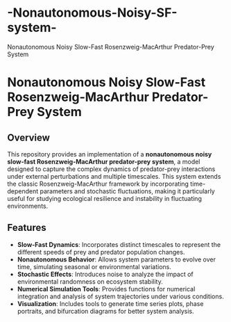 # -Nonautonomous-Noisy-SF-system-
Nonautonomous Noisy Slow-Fast Rosenzweig-MacArthur Predator-Prey System

# Nonautonomous Noisy Slow-Fast Rosenzweig-MacArthur Predator-Prey System

## Overview
This repository provides an implementation of a **nonautonomous noisy slow-fast Rosenzweig-MacArthur predator-prey system**, a model designed to capture the complex dynamics of predator-prey interactions under external perturbations and multiple timescales. This system extends the classic Rosenzweig-MacArthur framework by incorporating time-dependent parameters and stochastic fluctuations, making it particularly useful for studying ecological resilience and instability in fluctuating environments.

## Features
- **Slow-Fast Dynamics**: Incorporates distinct timescales to represent the different speeds of prey and predator population changes.
- **Nonautonomous Behavior**: Allows system parameters to evolve over time, simulating seasonal or environmental variations.
- **Stochastic Effects**: Introduces noise to analyze the impact of environmental randomness on ecosystem stability.
- **Numerical Simulation Tools**: Provides functions for numerical integration and analysis of system trajectories under various conditions.
- **Visualization**: Includes tools to generate time series plots, phase portraits, and bifurcation diagrams for better system analysis.


